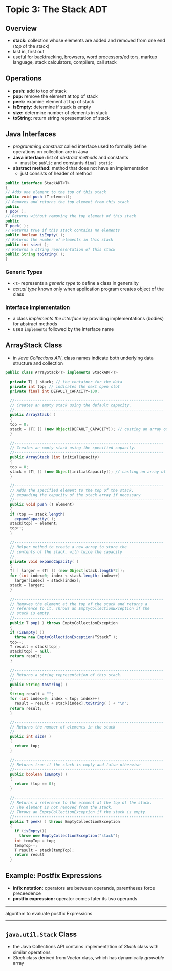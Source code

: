 # Topic 3: The Stack ADT

## Overview
* **stack:** collection whose elements are added and removed from one end (*top* of the stack)
* last in, first out
* useful for backtracking, browsers, word processors/editors, markup language, stack calculators, compilers, call stack

## Operations
* **push:** add to top of stack
* **pop:** remove the element at top of stack
* **peek:** examine element at top of stack
* **isEmpty:** determine if stack is empty
* **size:** determine number of elements in stack
* **toString:** return string representation of stack

## Java Interfaces
* *programming construct* called interface used to formally define operations on collection are in Java
* **Java interface:** list of *abstract methods* and constants
  * must be ```public``` and constants ```final static```
* **abstract method:** method that does not have an implementation
  * just consists of header of method

```Java
public interface StackADT<T>
{
// Adds one element to the top of this stack
public void push (T element);
// Removes and returns the top element from this stack
public
T pop( );
// Returns without removing the top element of this stack
public
T peek( );
// Returns true if this stack contains no elements
public boolean isEmpty( );
// Returns the number of elements in this stack
public int size( );
// Returns a string representation of this stack
public String toString( );
}
```

### Generic Types
* ```<T>``` represents a *generic type* to define a class in generality
* *actual type* known only when application program creates object of the class

### Interface implementation
* a class *implements the interface* by providing implementations (bodies) for abstract methods
* uses ```implements``` followed by the interface name

## ArrayStack Class
* in *Java Collections API*, class names indicate both underlying data structure and collection
```Java
public class ArrayStack<T> implements StackADT<T>

  private T[ ] stack; // the container for the data
  private int top; // indicates the next open slot
  private final int DEFAULT_CAPACITY=100;

  //-----------------------------------------------------------------
  // Creates an empty stack using the default capacity.
  //-----------------------------------------------------------------
  public ArrayStack( )
  {
  top = 0;
  stack = (T[ ]) (new Object[DEFAULT_CAPACITY]); // casting an array of Object objects into array of type T
  }

  //-----------------------------------------------------------------
  // Creates an empty stack using the specified capacity.
  //-----------------------------------------------------------------
  public ArrayStack (int initialCapacity)
  {
  top = 0;
  stack = (T[ ]) (new Object[initialCapacity]); // casting an array of Object objects into array of type T
  }

  //-----------------------------------------------------------------
  // Adds the specified element to the top of the stack,
  // expanding the capacity of the stack array if necessary
  //-----------------------------------------------------------------
  public void push (T element)
  {
  if (top == stack.length)
    expandCapacity( );
  stack[top] = element;
  top++;
  }

  //-----------------------------------------------------------------
  // Helper method to create a new array to store the
  // contents of the stack, with twice the capacity
  //-----------------------------------------------------------------
  private void expandCapacity( )
  {
  T[ ] larger = (T[ ]) (new Object[stack.length*2]);
  for (int index=0; index < stack.length; index++)
    larger[index] = stack[index];
  stack = larger;
  }

  //-----------------------------------------------------------------
  // Removes the element at the top of the stack and returns a
  // reference to it. Throws an EmptyCollectionException if the
  // stack is empty.
  //-----------------------------------------------------------------
  public T pop( ) throws EmptyCollectionException
  {
  if (isEmpty( ))
    throw new EmptyCollectionException(“Stack” );
  top--;
  T result = stack[top];
  stack[top] = null;
  return result;
  }

  //-----------------------------------------------------------------
  // Returns a string representation of this stack.
  //-----------------------------------------------------------------
  public String toString( )
  {
  String result = "";
  for (int index=0; index < top; index++)
    result = result + stack[index].toString( ) + "\n";
  return result;
  }

  //-----------------------------------------------------------------
  // Returns the number of elements in the stack
  //-----------------------------------------------------------------
  public int size( )
  {
    return top;
  }

  //-----------------------------------------------------------------
  // Returns true if the stack is empty and false otherwise
  //-----------------------------------------------------------------
  public boolean isEmpty( )
  {
    return (top == 0);
  }

  //-----------------------------------------------------------------
  // Returns a reference to the element at the top of the stack.
  // The element is not removed from the stack.
  // Throws an EmptyCollectionException if the stack is empty.
  //-----------------------------------------------------------------
  public T peek( ) throws EmptyCollectionException
  {
    if (isEmpty())
      throw new EmptyCollectionException("stack");
    int tempTop = top;
    tempTop--;
    T result = stack[tempTop];
    return result
  }
```

## Example: Postfix Expressions
* **infix notation:** operators are between operands, parentheses force preceedence
* **postfix expression:** operator comes fater its two operands
**********
algorithm to evaluate postfix Expressions
*****

## ```java.util.Stack``` Class
* the Java Collections API contains implementation of *Stack* class with similar operations
* *Stack* class derived from *Vector* class, which has dynamically *growable* array
